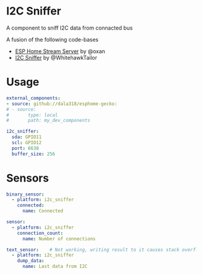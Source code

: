# I2C Sniffer
A component to sniff I2C data from connacted bus

A fusion of the following code-bases

* [ESP Home Stream Server](https://github.com/oxan/esphome-stream-server) by @oxan
* [I2C Sniffer](https://github.com/WhitehawkTailor/I2C-sniffer) by @WhitehawkTailor

# Usage

```yaml
external_components:
- source: github://dala318/esphome-gecko:
# - source:
#       type: local
#       path: my_dev_components

i2c_sniffer:
  sda: GPIO11
  scl: GPIO12
  port: 6638
  buffer_size: 256
```

# Sensors

```yaml
binary_sensor:
  - platform: i2c_sniffer
    connected:
      name: Connected

sensor:
  - platform: i2c_sniffer
    connection_count:
      name: Number of connections

text_sensor:    # Not working, writing result to it causes stack overflow?
  - platform: i2c_sniffer
    dump_data:
      name: Last data from I2C
```